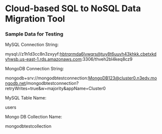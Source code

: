 <h1>Cloud-based SQL to NoSQL Data Migration Tool</h1>

<h3>Sample Data for Testing</h3>

MySQL Connection String:

mysql://z1h1d3cc8n3zxyyf:hbtrqrmda6lvwqrs@tuy8t6uuvh43khkk.cbetxkdyhwsb.us-east-1.rds.amazonaws.com:3306/thveh2bl4keq8cz9


MongoDB Connection String:

mongodb+srv://mongodbtestconnection:MongoDB123@cluster0.n3edv.mongodb.net/mongodbtestconnection?retryWrites=true&w=majority&appName=Cluster0


MySQL Table Name:

users


Mongo DB Collection Name:

mongodbtestcollection
